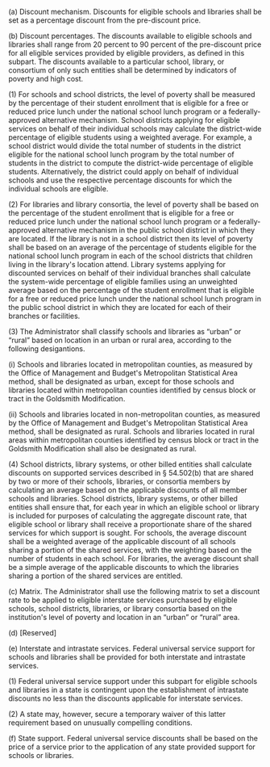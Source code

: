 (a) Discount mechanism. Discounts for eligible schools and libraries shall be set as a percentage discount from the pre-discount price.

(b) Discount percentages. The discounts available to eligible schools and libraries shall range from 20 percent to 90 percent of the pre-discount price for all eligible services provided by eligible providers, as defined in this subpart. The discounts available to a particular school, library, or consortium of only such entities shall be determined by indicators of poverty and high cost.

(1) For schools and school districts, the level of poverty shall be measured by the percentage of their student enrollment that is eligible for a free or reduced price lunch under the national school lunch program or a federally-approved alternative mechanism. School districts applying for eligible services on behalf of their individual schools may calculate the district-wide percentage of eligible students using a weighted average. For example, a school district would divide the total number of students in the district eligible for the national school lunch program by the total number of students in the district to compute the district-wide percentage of eligible students. Alternatively, the district could apply on behalf of individual schools and use the respective percentage discounts for which the individual schools are eligible.

(2) For libraries and library consortia, the level of poverty shall be based on the percentage of the student enrollment that is eligible for a free or reduced price lunch under the national school lunch program or a federally-approved alternative mechanism in the public school district in which they are located. If the library is not in a school district then its level of poverty shall be based on an average of the percentage of students eligible for the national school lunch program in each of the school districts that children living in the library's location attend. Library systems applying for discounted services on behalf of their individual branches shall calculate the system-wide percentage of eligible families using an unweighted average based on the percentage of the student enrollment that is eligible for a free or reduced price lunch under the national school lunch program in the public school district in which they are located for each of their branches or facilities.

(3) The Administrator shall classify schools and libraries as “urban” or “rural” based on location in an urban or rural area, according to the following desigantions.

(i) Schools and libraries located in metropolitan counties, as measured by the Office of Management and Budget's Metropolitan Statistical Area method, shall be designated as urban, except for those schools and libraries located within metropolitan counties identified by census block or tract in the Goldsmith Modification.

(ii) Schools and libraries located in non-metropolitan counties, as measured by the Office of Management and Budget's Metropolitan Statistical Area method, shall be designated as rural. Schools and libraries located in rural areas within metropolitan counties identified by census block or tract in the Goldsmith Modification shall also be designated as rural.

(4) School districts, library systems, or other billed entities shall calculate discounts on supported services described in § 54.502(b) that are shared by two or more of their schools, libraries, or consortia members by calculating an average based on the applicable discounts of all member schools and libraries. School districts, library systems, or other billed entities shall ensure that, for each year in which an eligible school or library is included for purposes of calculating the aggregate discount rate, that eligible school or library shall receive a proportionate share of the shared services for which support is sought. For schools, the average discount shall be a weighted average of the applicable discount of all schools sharing a portion of the shared services, with the weighting based on the number of students in each school. For libraries, the average discount shall be a simple average of the applicable discounts to which the libraries sharing a portion of the shared services are entitled.

(c) Matrix. The Administrator shall use the following matrix to set a discount rate to be applied to eligible interstate services purchased by eligible schools, school districts, libraries, or library consortia based on the institution's level of poverty and location in an “urban” or “rural” area.

(d) [Reserved]

(e) Interstate and intrastate services. Federal universal service support for schools and libraries shall be provided for both interstate and intrastate services.

(1) Federal universal service support under this subpart for eligible schools and libraries in a state is contingent upon the establishment of intrastate discounts no less than the discounts applicable for interstate services.

(2) A state may, however, secure a temporary waiver of this latter requirement based on unusually compelling conditions.

(f) State support. Federal universal service discounts shall be based on the price of a service prior to the application of any state provided support for schools or libraries.

